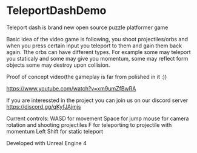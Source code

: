 # TeleportDashDemo

Teleport dash is brand new open source puzzle platformer game


Basic idea of the video game is following, you shoot projectiles/orbs and when you press certain input you teleport to them and gain them back again. Tthe orbs can have different types. For example some may teleport you staticaly and some may give you momentum, some may reflect form objects some may destroy upon collision.

Proof of concept video(the gameplay is far from polished in it :))

https://www.youtube.com/watch?v=xm9umZfBwRA

If you are interessted in the project you can join us on our discord server https://discord.gg/qKyfJAjmjs

Current controls:
      WASD for movement
      Space for jump
      mouse for camera rotation and shooting projectiles
      F for teleporting to projectile with momentum
      Left Shift for static teleport

Developed with Unreal Engine 4
